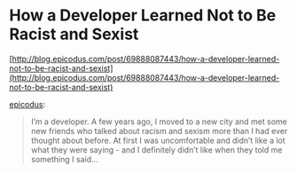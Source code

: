 <!--
id: 71163001733
link: http://blog.olgabotvinnik.com/post/71163001733/how-a-developer-learned-not-to-be-racist-and-sexist
slug: how-a-developer-learned-not-to-be-racist-and-sexist
date: Wed Dec 25 2013 18:59:32 GMT-0800 (PST)
raw: {"blog_name":"sciencemeetproductivity","id":71163001733,"post_url":"http://blog.olgabotvinnik.com/post/71163001733/how-a-developer-learned-not-to-be-racist-and-sexist","slug":"how-a-developer-learned-not-to-be-racist-and-sexist","type":"link","date":"2013-12-26 02:59:32 GMT","timestamp":1388026772,"state":"published","format":"markdown","reblog_key":"iq3fyKh4","tags":[],"short_url":"http://tmblr.co/ZStENu12HfJk5","highlighted":[],"note_count":119,"title":"How a Developer Learned Not to Be Racist and Sexist","url":"http://blog.epicodus.com/post/69888087443/how-a-developer-learned-not-to-be-racist-and-sexist","description":"<p><a href=\"http://blog.epicodus.com/post/69888087443/how-a-developer-learned-not-to-be-racist-and-sexist\" class=\"tumblr_blog\" target=\"_blank\">epicodus</a>:</p>\n\n<blockquote>\n<p>I’m a developer. A few years ago, I moved to a new city and met some new friends who talked about racism and sexism more than I had ever thought about before. At first I was uncomfortable and didn’t like a lot what they were saying - and I definitely didn’t like when they told me something I said&#8230;</p></blockquote>"}
publish: 2013-12-025
tags: 
title: How a Developer Learned Not to Be Racist and Sexist
-->


How a Developer Learned Not to Be Racist and Sexist
===================================================

[http://blog.epicodus.com/post/69888087443/how-a-developer-learned-not-to-be-racist-and-sexist](http://blog.epicodus.com/post/69888087443/how-a-developer-learned-not-to-be-racist-and-sexist)

[epicodus](http://blog.epicodus.com/post/69888087443/how-a-developer-learned-not-to-be-racist-and-sexist):

> I’m a developer. A few years ago, I moved to a new city and met some
> new friends who talked about racism and sexism more than I had ever
> thought about before. At first I was uncomfortable and didn’t like a
> lot what they were saying - and I definitely didn’t like when they
> told me something I said…

